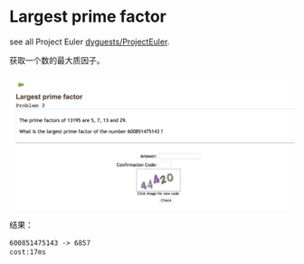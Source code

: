 # Largest prime factor

see all Project Euler [dyguests/ProjectEuler](https://github.com/dyguests/ProjectEuler).

获取一个数的最大质因子。

![pic](./graphics/WechatIMG1.jpeg)

结果：

```
600851475143 -> 6857
cost:17ms
```